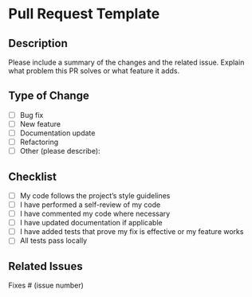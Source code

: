 # Pull Request Template

## Description

Please include a summary of the changes and the related issue. Explain what problem this PR solves or what feature it adds.

## Type of Change

* [ ] Bug fix
* [ ] New feature
* [ ] Documentation update
* [ ] Refactoring
* [ ] Other (please describe):

## Checklist

* [ ] My code follows the project’s style guidelines
* [ ] I have performed a self-review of my code
* [ ] I have commented my code where necessary
* [ ] I have updated documentation if applicable
* [ ] I have added tests that prove my fix is effective or my feature works
* [ ] All tests pass locally

## Related Issues

Fixes # (issue number)
